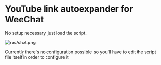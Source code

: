 # YouTube link autoexpander for WeeChat

No setup necessary, just load the script.

![res/shot.png](res/shot.png)

Currently there's no configuration possible, so you'll have to edit the script file itself in order to configure it.
